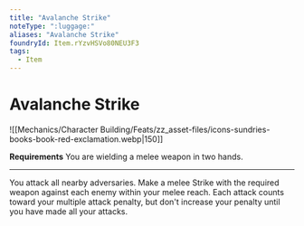 ```yaml
---
title: "Avalanche Strike"
noteType: ":luggage:"
aliases: "Avalanche Strike"
foundryId: Item.rYzvHSVo80NEU3F3
tags:
  - Item
---
```


# Avalanche Strike
![[Mechanics/Character Building/Feats/zz_asset-files/icons-sundries-books-book-red-exclamation.webp|150]]

**Requirements** You are wielding a melee weapon in two hands.

* * *

You attack all nearby adversaries. Make a melee Strike with the required weapon against each enemy within your melee reach. Each attack counts toward your multiple attack penalty, but don't increase your penalty until you have made all your attacks.
